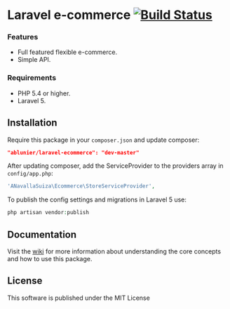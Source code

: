 # Laravel e-commerce [![Build Status](https://travis-ci.org/ablunier/laravel-ecommerce.svg?branch=master)](https://travis-ci.org/ablunier/laravel-ecommerce)

### Features
* Full featured flexible e-commerce.
* Simple API.

### Requirements
* PHP 5.4 or higher.
* Laravel 5.

## Installation

Require this package in your `composer.json` and update composer:

```json
"ablunier/laravel-ecommerce": "dev-master"
```

After updating composer, add the ServiceProvider to the providers array in `config/app.php`:

```php
'ANavallaSuiza\Ecommerce\StoreServiceProvider',
```

To publish the config settings and migrations in Laravel 5 use:

```php
php artisan vendor:publish
```

## Documentation

Visit the [wiki](https://github.com/ablunier/laravel-ecommerce/wiki) for more information about understanding the core concepts and how to use this package.

## License

This software is published under the MIT License
